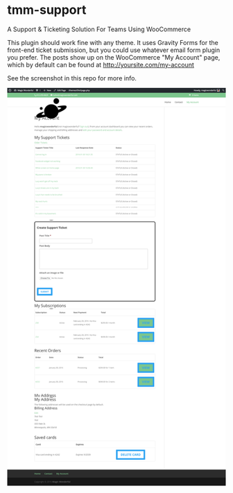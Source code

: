 # tmm-support
A Support &amp; Ticketing Solution For Teams Using WooCommerce

This plugin should work fine with any theme.  It uses Gravity Forms for the front-end ticket submission, but you could use whatever email form plugin you prefer.  The posts show up on the WooCommerce "My Account" page, which by default can be found at http://yoursite.com/my-account  

See the screenshot in this repo for more info.


![TMM Support Screengrab](https://github.com/themightymo/tmm-support/blob/master/screenshot-1.png "Screengrab")
